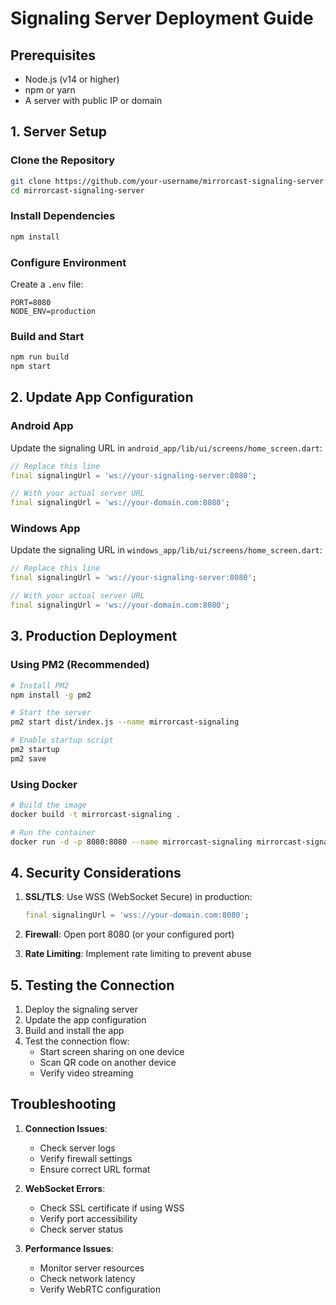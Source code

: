 # Signaling Server Deployment Guide

## Prerequisites
- Node.js (v14 or higher)
- npm or yarn
- A server with public IP or domain

## 1. Server Setup

### Clone the Repository
```bash
git clone https://github.com/your-username/mirrorcast-signaling-server.git
cd mirrorcast-signaling-server
```

### Install Dependencies
```bash
npm install
```

### Configure Environment
Create a `.env` file:
```env
PORT=8080
NODE_ENV=production
```

### Build and Start
```bash
npm run build
npm start
```

## 2. Update App Configuration

### Android App
Update the signaling URL in `android_app/lib/ui/screens/home_screen.dart`:

```dart
// Replace this line
final signalingUrl = 'ws://your-signaling-server:8080';

// With your actual server URL
final signalingUrl = 'ws://your-domain.com:8080';
```

### Windows App
Update the signaling URL in `windows_app/lib/ui/screens/home_screen.dart`:

```dart
// Replace this line
final signalingUrl = 'ws://your-signaling-server:8080';

// With your actual server URL
final signalingUrl = 'ws://your-domain.com:8080';
```

## 3. Production Deployment

### Using PM2 (Recommended)
```bash
# Install PM2
npm install -g pm2

# Start the server
pm2 start dist/index.js --name mirrorcast-signaling

# Enable startup script
pm2 startup
pm2 save
```

### Using Docker
```bash
# Build the image
docker build -t mirrorcast-signaling .

# Run the container
docker run -d -p 8080:8080 --name mirrorcast-signaling mirrorcast-signaling
```

## 4. Security Considerations

1. **SSL/TLS**: Use WSS (WebSocket Secure) in production:
   ```dart
   final signalingUrl = 'wss://your-domain.com:8080';
   ```

2. **Firewall**: Open port 8080 (or your configured port)

3. **Rate Limiting**: Implement rate limiting to prevent abuse

## 5. Testing the Connection

1. Deploy the signaling server
2. Update the app configuration
3. Build and install the app
4. Test the connection flow:
   - Start screen sharing on one device
   - Scan QR code on another device
   - Verify video streaming

## Troubleshooting

1. **Connection Issues**:
   - Check server logs
   - Verify firewall settings
   - Ensure correct URL format

2. **WebSocket Errors**:
   - Check SSL certificate if using WSS
   - Verify port accessibility
   - Check server status

3. **Performance Issues**:
   - Monitor server resources
   - Check network latency
   - Verify WebRTC configuration 